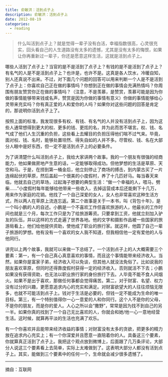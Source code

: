 ```yaml
---
title: 俞敏洪：活到点子上
description: 俞敏洪：活到点子上
date: 2012-08-19
categories:
  - reading
---
```


> 什么叫活到点子上？就是觉得一辈子没有白活，幸福指数很高，心灵很充实，回头看自己的人生道路没有太多的遗憾，尤其是没有太多的悔恨，如果让你再重新过一辈子，你还是愿意这样生活，这就是活到点子上。

哪些人活到了点子上？当官的是不是活到了点子上？有钱的是不是活到了点子上？有名气的人是不是活到点子上？也许是，也许不是。这真是各人饮水，冷暖自知，别人还真说不出来。不过，对下面几个问题的回答可以用来判断一个人是不是活到了点子上：你喜欢自己正在做的事情吗？你想到正在做的事情会充满热情吗？你周围有朋友赞赏你正在做的事情吗？（注意，不是羡慕，是赞赏，羡慕可能是因为你做的事情能够带来钱或名声，赞赏是因为你做的事情有意义）你做的事情能够给心灵带来充实吗？你有真正爱的人和爱你的人吗？如果你对这些问题的回答是肯定的，那说明你活到点子上了。

按照上面的标准，我发现很多有权、有钱、有名气的人并没有活到点子上，因为这些人通常想得到更大的权、更多的钱、更炫的名，并为此而苦不堪言。权、钱、名气成了他们人生沉重的负担，这些看上去耀目的负担压得他们喘不过气来。毕竟，面对权、钱、名时，能够处置坦然、得失自如的人并不多。尽管权、钱、名在大部分人眼中是好东西，但一定不是活到点子上的必要条件。

为了讲清楚什么叫活到点子上，我给大家讲两个故事。我的一个朋友有很强的经商能力，他如果做房地产生意的话，一定能够取得成功。但他梦想的生活是草原、天空和马。于是，在捞到第一桶金后，他立刻停止了商场的搏击，到内蒙古买了一片连绵起伏的草原，然后盖起一个很美的小度假村，养了十几匹好马。每当春天来临，他就去自己的草场，过起海子想要的典型生活：“做一个幸福的人，喂马，劈柴……”小度假村每年能够给他带来一些收入，去掉运营成本后还能剩下十几万，用来作为家庭的花销。他找了一个自己深爱的女人，女人也非常喜欢这种生活方式，所以两人在草原上流连忘返。第二个故事是关于一本书，叫《背包十年》，是一个叫小鹏的人的自述。小鹏是一个不喜欢工作但喜欢旅游的人，他最长的工作时间也就是三个月，每次工作只是为了给旅游筹资。只要拿到工资，他就立刻加入驴友的队伍，并以这样的方式走遍了世界各地。他的文字和摄影作品被一些国家的旅游局看上，他们给他提供资助，使他成了职业的旅行家。就这样，他圆了自己一辈子旅游的梦想。他有没有一个喜欢的女人我不知道，但我相信他一定有爱他的人与他同行。

讲完以上两个故事，我就可以来做一下总结了。一个活到点子上的人大概需要三个要素：第一，有一个自己真心真意喜欢的事情，而且这个事情能带来经济收入。当然，如果你是富家子弟，经济收入可以免谈，但其他人就没法免俗了。比如说我的朋友喜欢草原，但同时还得靠度假村获得一定的经济收入，否则就活不下去；小鹏如果没有获得资助，也无法以职业旅行家的身份旅行下去。人毕竟不能不食人间烟火。如果不是出于喜欢，那做任何事都会觉得痛苦。第二，对于财富、名望、权力没有过分的兴趣，更愿意追求内心的充实和满足。对财富欲望大的人往往烦恼无限多，也就不可能活到点子上。钱对于生活是必要的，但钱一定不能成为生命的唯一目标。第三，有一个特别值得你一心一意爱的人和你同行。这个人不是你的父母，不是你的朋友，而是你的爱人。人心之所以会“撒野”，常常是因为找不到自己的另一半。如果你真的找到了一个自己无比喜欢的人，你就会和她/他一心一意地经营生活。这时候，就算再平淡的生活也充满了欢乐。

有一个你喜欢并且能带来经济收益的事情；对财富没有太多的贪欲，把更多的精力放在追求内心充实上；有一个你深爱并且愿意一直陪着你的人。具备这三个要素，你就算真正活到了点子上。我把这个观点放到微博上，后面跟了几万条评论，大部分人说这三个要素看上去简单，实际上太难做到了。这表明大部分人都没有活到点子上。其实，能做到三个要素中的任何一个，生命就会减少很多遗憾了。

---

摘自：互联网
